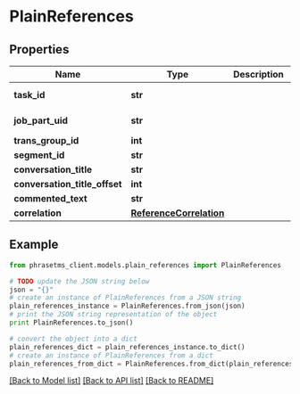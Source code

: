 # PlainReferences

## Properties

| Name                          | Type                                                | Description | Notes                 |
| ----------------------------- | --------------------------------------------------- | ----------- | --------------------- |
| **task_id**                   | **str**                                             |             | [optional] [readonly] |
| **job_part_uid**              | **str**                                             |             | [optional] [readonly] |
| **trans_group_id**            | **int**                                             |             |
| **segment_id**                | **str**                                             |             |
| **conversation_title**        | **str**                                             |             | [optional]            |
| **conversation_title_offset** | **int**                                             |             | [optional]            |
| **commented_text**            | **str**                                             |             | [optional]            |
| **correlation**               | [**ReferenceCorrelation**](ReferenceCorrelation.md) |             | [optional]            |

## Example

```python
from phrasetms_client.models.plain_references import PlainReferences

# TODO update the JSON string below
json = "{}"
# create an instance of PlainReferences from a JSON string
plain_references_instance = PlainReferences.from_json(json)
# print the JSON string representation of the object
print PlainReferences.to_json()

# convert the object into a dict
plain_references_dict = plain_references_instance.to_dict()
# create an instance of PlainReferences from a dict
plain_references_from_dict = PlainReferences.from_dict(plain_references_dict)
```

[[Back to Model list]](../README.md#documentation-for-models) [[Back to API list]](../README.md#documentation-for-api-endpoints) [[Back to README]](../README.md)
